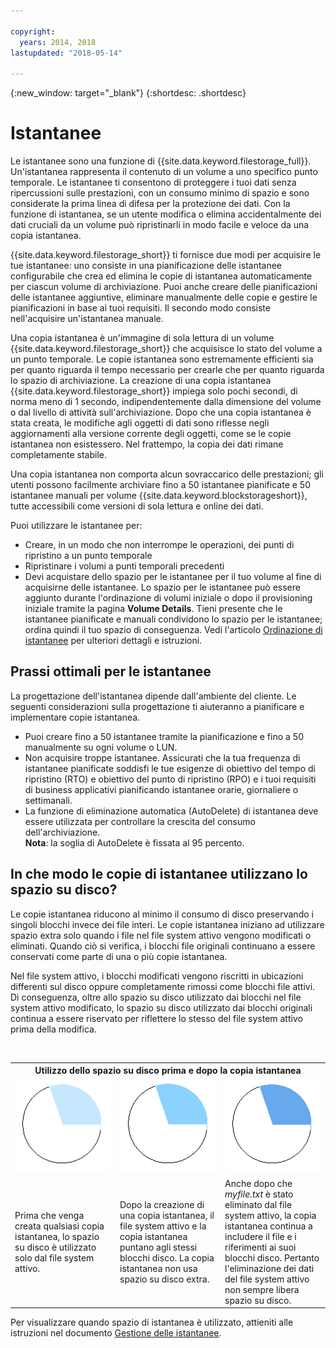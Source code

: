 ```yaml
---

copyright:
  years: 2014, 2018
lastupdated: "2018-05-14"

---
```

{:new_window: target="_blank"}
{:shortdesc: .shortdesc}

# Istantanee

Le istantanee sono una funzione di {{site.data.keyword.filestorage_full}}. Un'istantanea rappresenta il contenuto di un volume a uno specifico punto temporale. Le istantanee ti consentono di proteggere i tuoi dati senza ripercussioni sulle prestazioni, con un consumo minimo di spazio e sono considerate la prima linea di difesa per la protezione dei dati. Con la funzione di istantanea, se un utente modifica o elimina accidentalmente dei dati cruciali da un volume può ripristinarli in modo facile e veloce da una copia istantanea. 

{{site.data.keyword.filestorage_short}} ti fornisce due modi per acquisire le tue istantanee: uno consiste in una pianificazione delle istantanee configurabile che crea ed elimina le copie di istantanea automaticamente per ciascun volume di archiviazione. Puoi anche creare delle pianificazioni delle istantanee aggiuntive, eliminare manualmente delle copie e gestire le pianificazioni in base ai tuoi requisiti. Il secondo modo consiste nell'acquisire un'istantanea manuale.

Una copia istantanea è un'immagine di sola lettura di un volume {{site.data.keyword.filestorage_short}} che acquisisce lo stato del volume a un punto temporale. Le copie istantanea sono estremamente efficienti sia per quanto riguarda il tempo necessario per crearle che per quanto riguarda lo spazio di archiviazione. La creazione di una copia istantanea {{site.data.keyword.filestorage_short}} impiega solo pochi secondi, di norma meno di 1 secondo, indipendentemente dalla dimensione del volume o dal livello di attività sull'archiviazione. Dopo che una copia istantanea è stata creata, le modifiche agli oggetti di dati sono riflesse negli aggiornamenti alla versione corrente degli oggetti, come se le copie istantanea non esistessero. Nel frattempo, la copia dei dati rimane completamente stabile. 

Una copia istantanea non comporta alcun sovraccarico delle prestazioni; gli utenti possono facilmente archiviare fino a 50 istantanee pianificate e 50 istantanee manuali per volume {{site.data.keyword.blockstorageshort}}, tutte accessibili come versioni di sola lettura e online dei dati.

Puoi utilizzare le istantanee per: 

- Creare, in un modo che non interrompe le operazioni, dei punti di ripristino a un punto temporale
- Ripristinare i volumi a punti temporali precedenti
- Devi acquistare dello spazio per le istantanee per il tuo volume al fine di acquisirne delle istantanee. Lo spazio per le istantanee può essere aggiunto durante l'ordinazione di volumi iniziale o dopo il provisioning iniziale tramite la pagina **Volume Details**. Tieni presente che le istantanee pianificate e manuali condividono lo spazio per le istantanee; ordina quindi il tuo spazio di conseguenza. Vedi l'articolo [Ordinazione di istantanee](ordering-snapshots.html) per ulteriori dettagli e istruzioni.

## Prassi ottimali per le istantanee
La progettazione dell'istantanea dipende dall'ambiente del cliente. Le seguenti considerazioni sulla progettazione ti aiuteranno a pianificare e implementare copie istantanea. 
- Puoi creare fino a 50 istantanee tramite la pianificazione e fino a 50 manualmente su ogni volume o LUN. 
- Non acquisire troppe istantanee. Assicurati che la tua frequenza di istantanee pianificate soddisfi le tue esigenze di obiettivo del tempo di ripristino (RTO) e obiettivo del punto di ripristino (RPO) e i tuoi requisiti di business applicativi pianificando istantanee orarie, giornaliere o settimanali.  
- La funzione di eliminazione automatica (AutoDelete) di istantanea deve essere utilizzata per controllare la crescita del consumo dell'archiviazione. <br/>
    **Nota**: la soglia di AutoDelete è fissata al 95 percento. 
    
## In che modo le copie di istantanee utilizzano lo spazio su disco? 

Le copie istantanea riducono al minimo il consumo di disco preservando i singoli blocchi invece dei file interi. Le copie istantanea iniziano ad utilizzare spazio extra solo quando i file nel file system attivo vengono modificati o eliminati. Quando ciò si verifica, i blocchi file originali continuano a essere conservati come parte di una o più copie istantanea.

Nel file system attivo, i blocchi modificati vengono riscritti in ubicazioni differenti sul disco oppure completamente rimossi come blocchi file attivi. Di conseguenza, oltre allo spazio su disco utilizzato dai blocchi nel file system attivo modificato, lo spazio su disco utilizzato dai blocchi originali continua a essere riservato per riflettere lo stesso del file system attivo prima della modifica.

<table>
    <colgroup>
      <col style="width: 33.3%;"/>
      <col style="width: 33.3%;"/>
      <col style="width: 33.3%;"/>
    </colgroup>
    <tbody>
      <tr>
        <th colspan="3" style="border: 0.0px;text-align: center;">Utilizzo dello spazio su disco prima e dopo la copia istantanea</th>
     </tr><tr>
        <td style="border: 0.0px;text-align: center;"><img src="/images/bfcircle1.png" alt="Prima della copia istantanea"></td>
        <td style="border: 0.0px;text-align: center;"><img src="/images/bfcircle3.png" alt="Dopo la copia istantanea"></td>
        <td style="border: 0.0px;text-align: center;"><img src="/images/bfcircle2.png" alt="Modifiche dopo la copia istantanea"></td>
     </tr><tr>
        <td style="border: 0.0px;">Prima che venga creata qualsiasi copia istantanea, lo spazio su disco è utilizzato solo dal file system attivo. </td>
        <td style="border: 0.0px;">Dopo la creazione di una copia istantanea, il file system attivo e la copia istantanea puntano agli stessi blocchi disco. La copia istantanea non usa spazio su disco extra.</td>
        <td style="border: 0.0px;">Anche dopo che <i>myfile.txt</i> è stato eliminato dal file system attivo, la copia istantanea continua a includere il file e i riferimenti ai suoi blocchi disco. Pertanto l'eliminazione dei dati del file system attivo non sempre libera spazio su disco. </td>
      </tr>
    </tbody>
</table>

Per visualizzare quando spazio di istantanea è utilizzato, attieniti alle istruzioni nel documento [Gestione delle istantanee](working-with-snapshots.html). 
